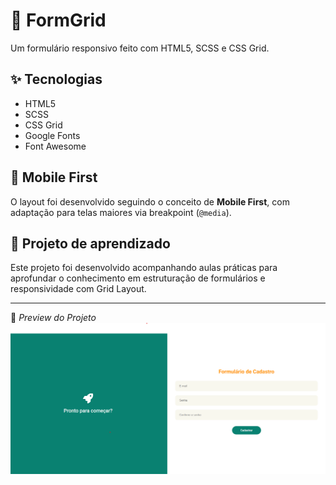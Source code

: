 
# 🚀 FormGrid

Um formulário responsivo feito com HTML5, SCSS e CSS Grid.

## ✨ Tecnologias
- HTML5
- SCSS
- CSS Grid
- Google Fonts
- Font Awesome

## 📱 Mobile First
O layout foi desenvolvido seguindo o conceito de **Mobile First**, com adaptação para telas maiores via breakpoint (`@media`).

## 🧪 Projeto de aprendizado
Este projeto foi desenvolvido acompanhando aulas práticas para aprofundar o conhecimento em estruturação de formulários e responsividade com Grid Layout.

---

📸 *Preview do Projeto*
![Preview do Projeto](./screenshot.png)
